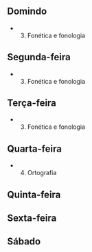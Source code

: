 ## Domindo
- 03. Fonética e fonologia  

## Segunda-feira
- 03. Fonética e fonologia  

## Terça-feira
- 03. Fonética e fonologia  

## Quarta-feira
- 04. Ortografia  

## Quinta-feira

## Sexta-feira

## Sábado